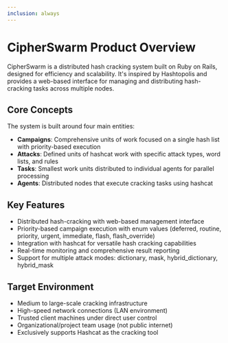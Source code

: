 ```yaml
---
inclusion: always
---
```


# CipherSwarm Product Overview

CipherSwarm is a distributed hash cracking system built on Ruby on Rails, designed for efficiency and scalability. It's inspired by Hashtopolis and provides a web-based interface for managing and distributing hash-cracking tasks across multiple nodes.

## Core Concepts

The system is built around four main entities:

- **Campaigns**: Comprehensive units of work focused on a single hash list with priority-based execution
- **Attacks**: Defined units of hashcat work with specific attack types, word lists, and rules
- **Tasks**: Smallest work units distributed to individual agents for parallel processing
- **Agents**: Distributed nodes that execute cracking tasks using hashcat

## Key Features

- Distributed hash-cracking with web-based management interface
- Priority-based campaign execution with enum values (deferred, routine, priority, urgent, immediate, flash, flash_override)
- Integration with hashcat for versatile hash cracking capabilities
- Real-time monitoring and comprehensive result reporting
- Support for multiple attack modes: dictionary, mask, hybrid_dictionary, hybrid_mask

## Target Environment

- Medium to large-scale cracking infrastructure
- High-speed network connections (LAN environment)
- Trusted client machines under direct user control
- Organizational/project team usage (not public internet)
- Exclusively supports Hashcat as the cracking tool
